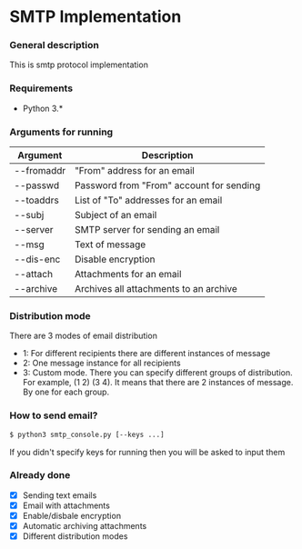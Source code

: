 # SMTP Implementation

### General description
This is smtp protocol implementation

### Requirements
- Python 3.*

### Arguments for running
Argument | Description
-------- | -----------
--fromaddr | "From" address for an email
--passwd | Password from "From" account for sending
--toaddrs | List of "To" addresses for an email
--subj | Subject of an email
--server | SMTP server for sending an email
--msg | Text of message
--dis-enc | Disable encryption
--attach | Attachments for an email
--archive | Archives all attachments to an archive

### Distribution mode
There are 3 modes of email distribution
- 1: For different recipients there are different instances of message
- 2: One message instance for all recipients
- 3: Custom mode. There you can specify different groups of distribution. For example, (1 2) (3 4). It means that there are 2 instances of message. By one for each group.

### How to send email?
```sh
$ python3 smtp_console.py [--keys ...]
```
If you didn't specify keys for running then you will be asked to input them

### Already done
- [X] Sending text emails
- [X] Email with attachments
- [X] Enable/disbale encryption
- [X] Automatic archiving attachments
- [X] Different distribution modes
